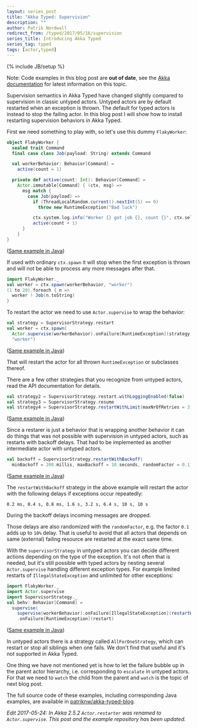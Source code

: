 ```yaml
---
layout: series_post
title: "Akka Typed: Supervision"
description: ""
author: Patrik Nordwall
redirect_from: /typed/2017/05/16/supervision
series_title: Introducing Akka Typed
series_tag: typed
tags: [actor,typed]
---
```

{% include JB/setup %}

Note: Code examples in this blog post are **out of date**, see the [Akka documentation](https://doc.akka.io/docs/akka/current/typed/fault-tolerance.html) for latest information on this topic.

Supervision semantics in Akka Typed have changed slightly compared to supervision in classic untyped actors. Untyped actors are by default restarted when an exception is thrown. The default for typed actors is instead to stop the failing actor. In this blog post I will show how to install restarting supervision behaviors in Akka Typed.

First we need something to play with, so let's use this dummy `FlakyWorker`:

```scala
object FlakyWorker {
  sealed trait Command
  final case class Job(payload: String) extends Command

  val workerBehavior: Behavior[Command] =
    active(count = 1)

  private def active(count: Int): Behavior[Command] =
    Actor.immutable[Command] { (ctx, msg) =>
      msg match {
        case Job(payload) =>
          if (ThreadLocalRandom.current().nextInt(5) == 0)
            throw new RuntimeException("Bad luck")

          ctx.system.log.info("Worker {} got job {}, count {}", ctx.self, payload, count)
          active(count + 1)
      }
    }
}
```

([Same example in Java](https://github.com/patriknw/akka-typed-blog/blob/master/src/main/java/blog/typed/javadsl/FlakyWorker.java))

If used with ordinary `ctx.spawn` it will stop when the first exception is thrown and will not be able to process any more messages after that.

```scala
import FlakyWorker._
val worker = ctx.spawn(workerBehavior, "worker")
(1 to 20).foreach { n =>
  worker ! Job(n.toString)
}
```

To restart the actor we need to use `Actor.supervise` to wrap the behavior:

```scala
val strategy = SupervisorStrategy.restart
val worker = ctx.spawn(
  Actor.supervise(workerBehavior).onFailure[RuntimeException](strategy),
  "worker")
```

([Same example in Java](https://github.com/patriknw/akka-typed-blog/blob/master/src/main/java/blog/typed/javadsl/FlakyWorkerApp.java))

That will restart the actor for all thrown `RuntimeException` or subclasses thereof.

There are a few other strategies that you recognize from untyped actors, read the API documentation for details.

```scala
val strategy2 = SupervisorStrategy.restart.withLoggingEnabled(false)
val strategy3 = SupervisorStrategy.resume
val strategy4 = SupervisorStrategy.restartWithLimit(maxNrOfRetries = 3, 1.second)
```

([Same example in Java](https://github.com/patriknw/akka-typed-blog/blob/master/src/main/java/blog/typed/javadsl/FlakyWorkerApp.java#L38-L43))

Since a restarer is just a behavior that is wrapping another behavior it can do things that was not possible with supervision in untyped actors, such as restarts with backoff delays. That had to be implemented as another intermediate actor with untyped actors.

```scala
val backoff = SupervisorStrategy.restartWithBackoff(
  minBackoff = 200.millis, maxBackoff = 10.seconds, randomFactor = 0.1)
```

([Same example in Java](https://github.com/patriknw/akka-typed-blog/blob/master/src/main/java/blog/typed/javadsl/FlakyWorkerApp.java#L45-L49))

The `restartWithBackoff` strategy in the above example will restart the actor with the following delays if exceptions occur repeatedly: 

```
0.2 ms, 0.4 s, 0.8 ms, 1.6 s, 3.2 s, 6.4 s, 10 s, 10 s
```

During the backoff delays incoming messages are dropped.

Those delays are also randomized with the `randomFactor`, e.g. the factor `0.1` adds up to `10%` delay. That is useful to avoid that all actors that depends on same (external) failing resource are restarted at the exact same time.

With the `supervisorStrategy` in untyped actors you can decide different actions depending on the type of the exception. It's not often that is needed, but it's still possible with typed actors by nesting several `Actor.supervise` handling different exception types. For example limited restarts of `IllegalStateException` and unlimited for other exceptions:

```scala
import FlakyWorker._
import Actor.supervise
import SupervisorStrategy._
val behv: Behavior[Command] =
  supervise(
    supervise(workerBehavior).onFailure[IllegalStateException](restartWithLimit(3, 1.second)))
    .onFailure[RuntimeException](restart)
```

([Same example in Java](https://github.com/patriknw/akka-typed-blog/blob/master/src/main/java/blog/typed/javadsl/FlakyWorkerApp.java#L53-L60))

In untyped actors there is a strategy called `AllForOneStrategy`, which can restart or stop all siblings when one fails. We don't find that useful and it's not supported in Akka Typed.

One thing we have not mentioned yet is how to let the failure bubble up in the parent actor hierarchy, i.e. corresponding to `escalate` in untyped actors. For that we need to `watch` the child from the parent and `watch` is the topic of next blog post.

The full source code of these examples, including corresponding Java examples, are available in [patriknw/akka-typed-blog](https://github.com/patriknw/akka-typed-blog).

_Edit 2017-05-24: In Akka 2.5.2 `Actor.restarter` was renamed to `Actor.supervise`. This post and the example repository has been updated._
